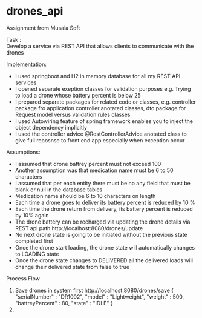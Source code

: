 # drones_api
Assignment from Musala Soft

Task : Develop a service via REST API that allows clients to communicate with the drones

Implementation:
- I used springboot and H2 in memory database for all my REST API services
- I opened separate exeption classes for validation purposes e.g. Trying to load a drone whose battery percent is below 25
- I prepared separate packages for related code or classes, e.g. controller package fro application controller anotated classes, dto package 
  for Request model versus validation rules classes
- I used Autowiring feature of spring framework enables you to inject the object dependency implicitly
- I used the controller advice @RestControllerAdvice anotated class to give full reposnse to front end app especially when exception occur

Assumptions:
- I assumed that drone battrey percent must not exceed 100
- Another assumption was that medication name must be 6 to 50 characters
- I assumed that per each entity there must be no any field that must be blank or null in the database tables
- Medication name should be 6 to 10 characters on length
- Each time a drone goes to deliver its battery percent is reduced by 10 %
- Each time the drone return from delivery, its battery percent is reduced by 10% again
- The drone battery can be recharged via updating the drone details via REST api path
  http://localhost:8080/drones/update
- No next drone state is going to be initiated without the previous state completed first
- Once the drone start loading, the drone state will automatically changes to LOADING state
- Once the drone state changes to DELIVERED all the delivered loads will change their delivered state from false to true

Process Flow
1.  Save drones in system first http://localhost:8080/drones/save
    {
      "serialNumber" : "DR1002",
      "model" : "Lightweight",
      "weight" : 500,
      "battreyPercent" : 80,
      "state" : "IDLE"
    }
 2. 
    
